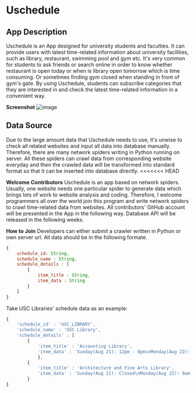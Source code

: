 # Uschedule

## App Description
Uschedule is an App designed for university students and faculties. It can provide users with latest time-related information about university facilities, such as library, restaurant, swimming pool and gym etc. It's very common for students to ask friends or search online in order to know whether restaurant is open today or when is library open tomorrow which is time consuming. Or sometimes finding gym closed when standing in front of gym's gate. By using Uschedule, students can subscribe categories that they are interested in and check the latest time-related information in a convenient way. 

**Screenshot**
![image](./img/Uschedule_Overview.png)

## Data Source
Due to the large amount data that Uschedule needs to use, it's unwise to check all related websites and input all data into database manually. Therefore, there are many network spiders writing in Python running on server. All these spiders can crawl data from corresponding website everyday and then the crawled data will be transformed into standard format so that it can be inserted into database directly.
<<<<<<< HEAD

**Welcome Contributors**
Uschedule is an app based on network spiders. Usually, one website needs one particular spider to generate data which brings lots of work to website analysis and coding. Therefore, I welcome programmers all over the world join this program and write network spiders to crawl time-related data from websites. All contributors' GitHub account will be presented in the App in the following way. Database API will be released in the following weeks.

**How to Join**
Developers can either submit a crawler written in Python or own server url. All data should be in the following formate.

```javascript
{
	schedule_id: String,
    schedule_name : String,
    schedule_details : [
    	{
        	item_title : String,
           	item_data : String
        }
    ]
}
```
Take USC Libraries' schedule data as an example:

```javascript
{
	'schedule_id' : 'USC_LIBRARY', 
	'schedule_name' : 'USC Library', 
	'schedule_details' : [
		{
			'item_title' : 'Accounting Library', 
			'item_data' : 'Sunday(Aug 21): 12pm - 8pm\nMonday(Aug 22): 7:30am - 10:30pm\nTuesday(Aug 23): 7:30am - 10:30pm\nWednesday(Aug 24): 7:30am - 10:30pm\nThursday(Aug 25): 7:30am - 10:30pm\nFriday(Aug 26): 7:30am - 5pm\nSaturday(Aug 27): 9am - 5pm\n'
			},
		{
			'item_title' : 'Architecture and Fine Arts Library', 
			'item_data' : 'Sunday(Aug 21): Closed\nMonday(Aug 22): 9am - 10pm\nTuesday(Aug 23): 9am - 10pm\nWednesday(Aug 24): 9am - 10pm\nThursday(Aug 25): 9am - 10pm\nFriday(Aug 26): 9am - 5pm\nSaturday(Aug 27): Closed\n'
		}
}
```
